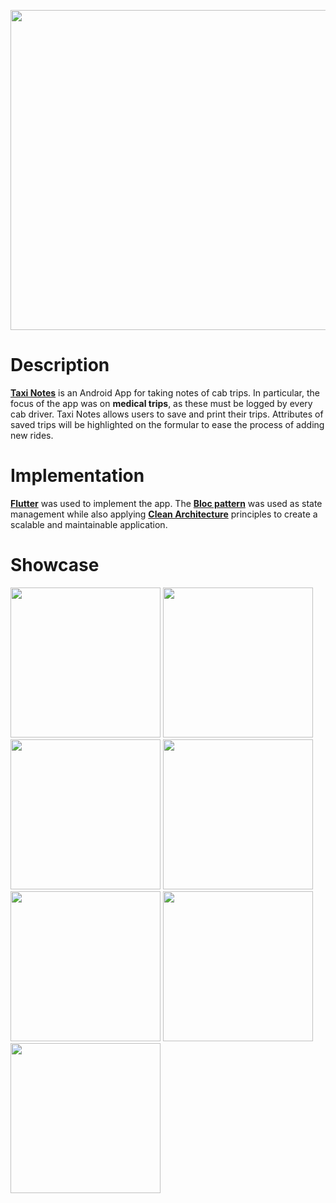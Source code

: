 <p align="center">
  <img src="https://user-images.githubusercontent.com/96650515/181273478-a4c58e6a-85c8-4386-a5a4-1fb77459f08a.png" width="512">
</p>

# Description
**[Taxi Notes](https://play.google.com/store/apps/details?id=com.misour.taxi_notes)** is an Android App for taking notes of cab trips. In particular, the focus of the app was on **medical trips**, as these must be logged by every cab driver. Taxi Notes allows users to save and print their trips. Attributes of saved trips will be highlighted on the formular to ease the process of adding new rides.

# Implementation
**[Flutter]()** was used to implement the app. The **[Bloc pattern](https://bloclibrary.dev/#/)** was used as state management while also applying **[Clean Architecture](https://blog.cleancoder.com/uncle-bob/2012/08/13/the-clean-architecture.html)** principles to create a scalable and maintainable application.

# Showcase
<img src="https://user-images.githubusercontent.com/96650515/181271235-c3d5e432-da6a-43d2-8ca5-09416806a166.png" width="240"> <img src="https://user-images.githubusercontent.com/96650515/181271385-ea53a2ea-7f8e-4a45-92b8-d1f4114ae166.png" width="240">
<img src="https://user-images.githubusercontent.com/96650515/181271402-fe44ec9e-f760-4680-928d-9c1c5889f9d3.png" width="240">
<img src="https://user-images.githubusercontent.com/96650515/181271414-57e80e93-6911-44da-8d9f-3bac2a4a8983.png" width="240">
<img src="https://user-images.githubusercontent.com/96650515/181271407-9953399f-0adc-414c-8884-b6ae207d7329.png" width="240">
<img src="https://user-images.githubusercontent.com/96650515/181271420-4503540f-128e-4dd0-aad4-bdd9242aef5d.png" width="240">
<img src="https://user-images.githubusercontent.com/96650515/181271416-b5a22247-752f-471e-825b-a65499e82eed.png" width="240">
